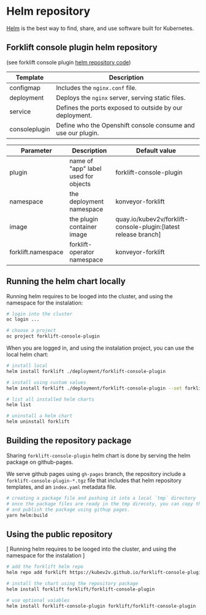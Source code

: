 # Helm repository

[Helm](https://helm.sh/) is the best way to find, share, and use software built for Kubernetes.

## Forklift console plugin helm repository

(see forklift console plugin [helm repository code](/deployment/forklift-console-plugin))

| Template | Description |
|-----------|-------------|
| configmap | Includes the `nginx.conf` file. |
| deployment | Deploys the `nginx` server, serving static files. |
| service | Defines the ports exposed to outside by our deployment. |
| consoleplugin | Define who the Openshift console consume and use our plugin. |

| Parameter | Description | Default value |
|-----------|-------------|---------------|
| plugin | name of "app" label used for objects |  forklift-console-plugin
| namespace | the deployment namespace | konveyor-forklift
| image | the plugin container image | quay.io/kubev2v/forklift-console-plugin:[latest release branch]
| forklift.namespace | forklift-operator namespace | konveyor-forklift

## Running the helm chart locally

Running helm requires to be looged into the cluster, and using the namespace for the instalation:

```bash
# login into the cluster
oc login ... 

# choose a project
oc project forklift-console-plugin
```

When you are logged in, and using the instalation project, you can use the local helm chart:

```bash
# install local
helm install forklift ./deployment/forklift-console-plugin

# install using custom values
helm install forklift ./deployment/forklift-console-plugin --set forklift.namespace=openshift-mtv

# list all installed helm charts
helm list

# uninstall a helm chart
helm uninstall forklift
```

## Building the repository package

Sharing `forklift-console-plugin` helm chart is done by serving the helm package on github-pages.

We serve github pages using `gh-pages` branch, the repository include a `forklift-console-plugin-*.tgz` file that includes that helm repository templates, and an `index.yaml` metadata file.

``` bash
# creating a package file and pushing it into a local `tmp` directory
# once the package files are ready in the tmp direcoty, you can copy them to the gh-pages branch
# and publish the package using githup pages.
yarn helm:build
```

## Using the public repository

[ Running helm requires to be looged into the cluster, and using the namespace for the instalation ]

```bash
# add the forklift helm repo
helm repo add forklift https://kubev2v.github.io/forklift-console-plugin

# install the chart using the repository package
helm install forklift forklift/forklift-console-plugin

# use optional vaiables
helm install forklift-console-plugin forklift/forklift-console-plugin --set forklift.namespace=openshift-mtv
```
